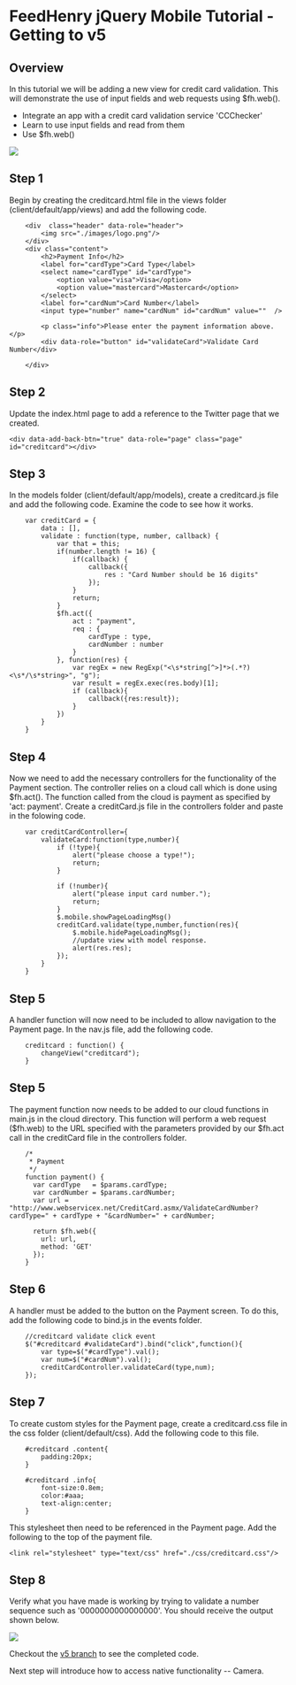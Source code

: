 # FeedHenry jQuery Mobile Tutorial - Getting to v5

## Overview
In this tutorial we will be adding a new view for credit card validation. This will demonstrate the use of input fields and web requests using $fh.web().

* Integrate an app with a credit card validation service 'CCChecker'
* Learn to use input fields and read from them
* Use $fh.web()

![](https://github.com/feedhenry/HP-JQM-Demo/raw/master/docs/CreditCard.png)

## Step 1
Begin by creating the creditcard.html file in the views folder (client/default/app/views) and add the following code.

		<div  class="header" data-role="header">
			<img src="./images/logo.png"/>
		</div>
		<div class="content">
			<h2>Payment Info</h2>
			<label for="cardType">Card Type</label>
			<select name="cardType" id="cardType">
				<option value="visa">Visa</option>
				<option value="mastercard">Mastercard</option>
			</select>
			<label for="cardNum">Card Number</label>
			<input type="number" name="cardNum" id="cardNum" value=""  />
			
			<p class="info">Please enter the payment information above.</p>
			<div data-role="button" id="validateCard">Validate Card Number</div>
			
		</div>


## Step 2
Update the index.html page to add a reference to the Twitter page that we created.

`<div data-add-back-btn="true" data-role="page" class="page" id="creditcard"></div>`


## Step 3
In the models folder (client/default/app/models), create a creditcard.js file and add the following code. Examine the code to see how it works.

		var creditCard = {
			data : [],
			validate : function(type, number, callback) {
				var that = this;
				if(number.length != 16) {
					if(callback) {
						callback({
							res : "Card Number should be 16 digits"
						});
					}
					return;
				}
				$fh.act({
					act : "payment",
					req : {
						cardType : type,
						cardNumber : number
					}
				}, function(res) {
					var regEx = new RegExp("<\s*string[^>]*>(.*?)<\s*/\s*string>", "g");
					var result = regEx.exec(res.body)[1];
					if (callback){
						callback({res:result});
					}
				})
			}
		}


## Step 4
Now we need to add the necessary controllers for the functionality of the Payment section. The controller relies on a cloud call which is done using $fh.act(). The function called from the cloud is payment as specified by 'act: payment'. Create a creditCard.js file in the controllers folder and paste in the folowing code.

		var creditCardController={
			validateCard:function(type,number){
				if (!type){
					alert("please choose a type!");
					return;
				}
				
				if (!number){
					alert("please input card number.");
					return;
				}
				$.mobile.showPageLoadingMsg()
				creditCard.validate(type,number,function(res){
					$.mobile.hidePageLoadingMsg();
					//update view with model response.
					alert(res.res);
				});
			}
		}

## Step 5
A handler function will now need to be included to allow navigation to the Payment page. In the nav.js file, add the following code.

		creditcard : function() {
			changeView("creditcard");
		}


## Step 5
The payment function now needs to be added to our cloud functions in main.js in the cloud directory. This function will perform a web request ($fh.web) to the URL specified with the parameters provided by our $fh.act call in the creditCard file in the controllers folder.

		/*
		 * Payment
		 */ 
		function payment() {
		  var cardType   = $params.cardType;
		  var cardNumber = $params.cardNumber;
		  var url = "http://www.webservicex.net/CreditCard.asmx/ValidateCardNumber?cardType=" + cardType + "&cardNumber=" + cardNumber;

		  return $fh.web({
		    url: url,
		    method: 'GET'
		  });
		}


## Step 6
A handler must be added to the button on the Payment screen. To do this, add the following code to bind.js in the events folder.

		//creditcard validate click event
		$("#creditcard #validateCard").bind("click",function(){
			var type=$("#cardType").val();
			var num=$("#cardNum").val();
			creditCardController.validateCard(type,num);
		});


## Step 7
To create custom styles for the Payment page, create a creditcard.css file in the css folder (client/default/css). Add the following code to this file.

		#creditcard .content{
			padding:20px;
		}

		#creditcard .info{
			font-size:0.8em;
			color:#aaa;
			text-align:center;
		}

This stylesheet then need to be referenced in the Payment page. Add the following to the top of the payment file.

`<link rel="stylesheet" type="text/css" href="./css/creditcard.css"/>`


## Step 8
Verify what you have made is working by trying to validate a number sequence such as '0000000000000000'. You should receive the output shown below.

![](https://github.com/feedhenry/HP-JQM-Demo/raw/master/docs/CreditCardCall.png)

Checkout the [v5 branch](https://github.com/feedhenry/HP-JQM-Demo/tree/v5) to see the completed code.


Next step will introduce how to access native functionality -- Camera.

